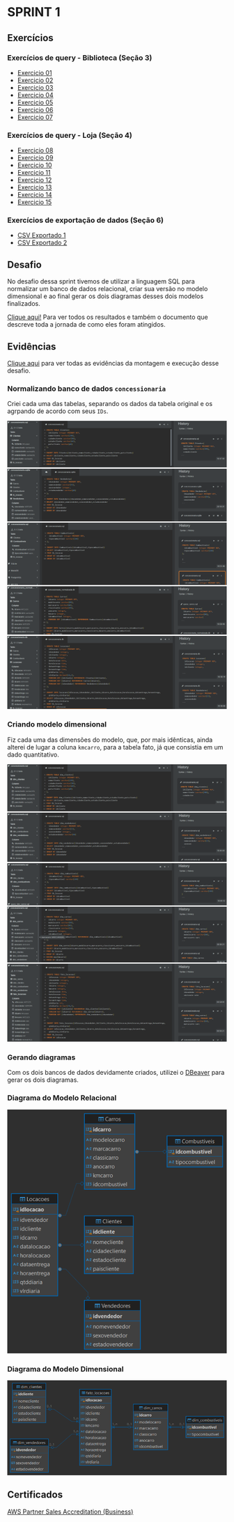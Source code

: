 # SPRINT 1

## Exercícios

### Exercícios de query - Biblioteca (Seção 3)
- [Exercicio 01](exercicios/Ex01.sql)
- [Exercicio 02](exercicios/Ex02.sql)
- [Exercicio 03](exercicios/Ex03.sql)
- [Exercicio 04](exercicios/Ex04.sql)
- [Exercicio 05](exercicios/Ex05.sql)
- [Exercicio 06](exercicios/Ex06.sql)
- [Exercicio 07](exercicios/Ex07.sql)

### Exercícios de query - Loja (Seção 4)
- [Exercicio 08](exercicios/Ex08.sql)
- [Exercicio 09](exercicios/Ex09.sql)
- [Exercicio 10](exercicios/Ex10.sql)
- [Exercicio 11](exercicios/Ex11.sql)
- [Exercicio 12](exercicios/Ex12.sql)
- [Exercicio 13](exercicios/Ex13.sql)
- [Exercicio 14](exercicios/Ex14.sql)
- [Exercicio 15](exercicios/Ex15.sql)

### Exercícios de exportação de dados (Seção 6)
- [CSV Exportado 1](exercicios/CSV_Exportado_1.csv)
- [CSV Exportado 2](exercicios/CSV_Exportado_2.csv)

## Desafio
No desafio dessa sprint tivemos de utilizar a linguagem SQL para normalizar um banco de dados relacional, criar sua versão no modelo dimensional e ao final gerar os dois diagramas desses dois modelos finalizados.

[Clique aqui!](desafio) Para ver todos os resultados e também o documento que descreve toda a jornada de como eles foram atingidos.

## Evidências
[Clique aqui](evidencias) para ver todas as evidências da montagem e execução desse desafio.

### Normalizando banco de dados ```concessionaria```
Criei cada uma das tabelas, separando os dados da tabela original e os agrpando de acordo com seus ```IDs```.

![Tabela "Clientes"](evidencias/criando_tb_clientes.png)
![Tabela "Vendedores"](evidencias/criando_tb_vendedores.png)
![Tabela "Combustiveis"](evidencias/criando_tb_combustiveis.png)
![Tabela "Carros"](evidencias/criando_tb_carros.png)
![Tabela "Locacões"](evidencias/criando_tb_locacoes.png)

### Criando modelo dimensional
Fiz cada uma das dimensões do modelo, que, por mais idênticas, ainda alterei de lugar a coluna ```kmcarro```, para a tabela fato, já que consistia em um dado quantitativo.

![Dimensão "dim_clientes"](evidencias/criando_dim_clientes.png)
![Dimensão "dim_vendedores"](evidencias/criando_dim_vendedores.png)
![Dimensão "dim_combustiveis"](evidencias/criando_dim_combustiveis.png)
![Dimensão "dim_carros"](evidencias/criando_dim_carros.png)
![Tabela fato "fato_locacões"](evidencias/criando_fato_locacoes.png)

### Gerando diagramas
Com os dois bancos de dados devidamente criados, utilizei o [DBeaver](https://dbeaver.io/) para gerar os dois diagramas.

### Diagrama do Modelo Relacional
![Diagrama do Modelo Relacional](desafio/arquivos/concessionaria_relacional.png)

### Diagrama do Modelo Dimensional
![Diagrama do Modelo Dimensional](desafio/arquivos/concessionaria_dimensional.png)

## Certificados

[AWS Partner Sales Accreditation (Business)](certificados/AWS_Partner_Sales_Accreditation_(Business)_-_Certificate.pdf)
